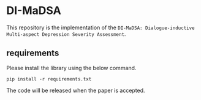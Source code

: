 # DI-MaDSA

This repository is the implementation of the  `DI-MaDSA: Dialogue-inductive Multi-aspect Depression Severity Assessment`. 



## requirements

Please install the library using the below command.

```
pip install -r requirements.txt
```



The code will be released when the paper is accepted.